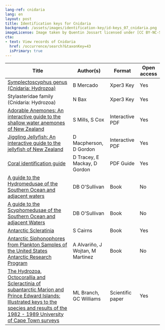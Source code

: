 ```yaml
---
lang-ref: cnidaria
lang: en
layout: post
title: Identification keys for Cnidaria
background: /assets/images/identification-key/id-keys_07_cnidaria.png
imageLicense: Image taken by Quentin Jossart licensed under [CC BY-NC-SA 4.0](https://creativecommons.org/licenses/by-nc-sa/4.0/).
cta:
- text: View records of Cnidaria
  href: /occurrence/search?&taxonKey=43
  isPrimary: true
---
```


Title | Author(s) | Format | Open access | 
-- | -- | -- | -- |
[Symplectoscyphus genus (Cnidaria: Hydrozoa)](http://xper3.fr/xper3GeneratedFiles/publish/identification/1849050560860407657/mkey.html) | B Mercado | Xper3 Key | Yes | 
Stylasteridae family (Cnidaria: Hydrozoa) | N Bax | Xper3 Key | Yes | Link to be added
[Adorable Anemones: An interactive guide to the shallow water anemones of New Zealand](https://niwa.co.nz/sites/niwa.co.nz/files/Adorable_Anemones_v1.0_2019_NIWA.pdf) | S Mills, S Cox | Interactive PDF | Yes | 
[Jiggling Jellyfish: An interactive guide to the jellyfish of New Zealand](https://niwa.co.nz/static/web/MarineIdentificationGuidesandFactSheets/JigglingJellyfishApr2019-Ver1-NIWA.pdf) | D Macpherson, D Gordon | Interactive PDF | Yes | 
[Coral identification guide](https://www.doc.govt.nz/our-work/conservation-services-programme/csp-resources-for-fishers/coral-identification-guide/) | D Tracey, E Mackay, D Gordon | PDF Guide | Yes | 
[A guide to the Hydromedusae of the Southern Ocean and adjacent waters](https://www.worldcat.org/title/guide-to-the-hydromedusae-of-the-southern-ocean-and-adjacent-waters/oclc/27508322&referer=brief_results) | DB O'Sullivan | Book | No | 
[A guide to the Scyphomedusae of the Southern Ocean and adjacent Waters](https://www.worldcat.org/title/guide-to-the-scyphomedusae-of-the-southern-ocean-and-adjacent-waters/oclc/248170969&referer=brief_results) | DB O'Sullivan | Book | No | 
[Antarctic Scleratinia](https://repository.si.edu/handle/10088/7539) | S Cairns | Book | Yes | 
[Antarctic Siphonophores from Plankton Samples of the United States Antarctic Research Program](https://agupubs.onlinelibrary.wiley.com/doi/book/10.1029/AR049) | A Alvariño, J Wojtan, M Martinez | Book | No | 
[The  Hydrozoa, Octocorallia and Scleractinia of subantarctic Marion and  Prince Edward Islands: Illustrated keys to the species and results of  the 1982 - 1989 University of Cape Town surveys](https://nextcloud.bebif.be/s/efMK4aLZsHBM6qq) | ML Branch, GC Williams | Scientific paper | Yes | 


